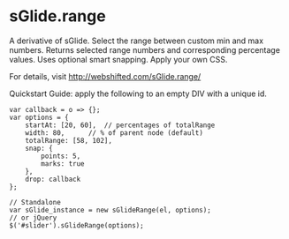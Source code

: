 sGlide.range
============

A derivative of sGlide. Select the range between custom min and max numbers. Returns selected range numbers and corresponding percentage values. Uses optional smart snapping. Apply your own CSS.

For details, visit http://webshifted.com/sGlide.range/

Quickstart Guide: apply the following to an empty DIV with a unique id.

	var callback = o => {};
	var options = {
		startAt: [20, 60],	// percentages of totalRange
		width: 80,		// % of parent node (default)
		totalRange: [58, 102],
		snap: {
			points: 5,
			marks: true
		},
		drop: callback
	};
	
	// Standalone
	var sGlide_instance = new sGlideRange(el, options);
	// or jQuery
	$('#slider').sGlideRange(options);
